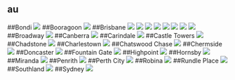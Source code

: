 ## au
##Bondi
<img src="https://www.apple.com/au/retail/bondi/images/hero_large_2x.jpg"/>
##Booragoon
<img src="https://www.apple.com/au/retail/booragoon/images/hero_large_2x.jpg"/>
##Brisbane
<img src="https://www.apple.com/au/retail/brisbane/images/hero_large_2x.jpg"/>
<img src="https://www.apple.comhttps://images.apple.com/au/retail/store/galleries/brisbane/images/brisbane_gallery_1_large_2x.jpg"/>
<img src="https://www.apple.comhttps://images.apple.com/au/retail/store/galleries/brisbane/images/brisbane_gallery_2_large_2x.jpg"/>
<img src="https://www.apple.comhttps://images.apple.com/au/retail/store/galleries/brisbane/images/brisbane_gallery_3_large_2x.jpg"/>
<img src="https://www.apple.comhttps://images.apple.com/au/retail/store/galleries/brisbane/images/brisbane_gallery_4_large_2x.jpg"/>
<img src="https://www.apple.comhttps://images.apple.com/au/retail/store/galleries/brisbane/images/brisbane_gallery_5_large_2x.jpg"/>
<img src="https://www.apple.comhttps://images.apple.com/au/retail/store/galleries/brisbane/images/brisbane_gallery_6_large_2x.jpg"/>
<img src="https://www.apple.comhttps://images.apple.com/au/retail/store/galleries/brisbane/images/brisbane_gallery_7_large_2x.jpg"/>
##Broadway
<img src="https://www.apple.com/au/retail/broadway/images/hero_large_2x.jpg"/>
##Canberra
<img src="https://www.apple.com/au/retail/canberra/images/hero_large_2x.jpg"/>
##Carindale
<img src="https://www.apple.com/au/retail/carindale/images/hero_large_2x.jpg"/>
##Castle Towers
<img src="https://www.apple.com/au/retail/castletowers/images/hero_large_2x.jpg"/>
##Chadstone
<img src="https://www.apple.com/au/retail/chadstone/images/hero_large_2x.jpg"/>
##Charlestown
<img src="https://www.apple.com/au/retail/charlestown/images/hero_large_2x.jpg"/>
##Chatswood Chase
<img src="https://www.apple.com/au/retail/chatswoodchase/images/hero_large_2x.jpg"/>
##Chermside
<img src="https://www.apple.com/au/retail/chermside/images/hero_large_2x.jpg"/>
##Doncaster
<img src="https://www.apple.com/au/retail/doncaster/images/hero_large_2x.jpg"/>
##Fountain Gate
<img src="https://www.apple.com/au/retail/fountaingate/images/hero_large_2x.jpg"/>
##Highpoint
<img src="https://www.apple.com/au/retail/highpoint/images/hero_large_2x.jpg"/>
##Hornsby
<img src="https://www.apple.com/au/retail/hornsby/images/hero_large_2x.jpg"/>
##Miranda
<img src="https://www.apple.com/au/retail/miranda/images/hero_large_2x.jpg"/>
##Penrith
<img src="https://www.apple.com/au/retail/penrith/images/hero_large_2x.jpg"/>
##Perth City
<img src="https://www.apple.com/au/retail/perthcity/images/hero_large_2x.jpg"/>
##Robina
<img src="https://www.apple.com/au/retail/robina/images/hero_large_2x.jpg"/>
##Rundle Place
<img src="https://www.apple.com/au/retail/rundleplace/images/hero_large_2x.jpg"/>
##Southland
<img src="https://www.apple.com/au/retail/southland/images/hero_large_2x.jpg"/>
##Sydney
<img src="https://www.apple.com/au/retail/sydney/images/map_large_2x.jpg"/>
